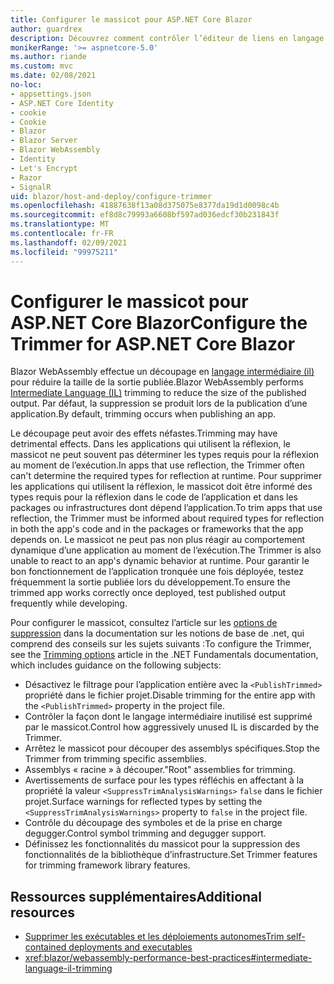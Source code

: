```yaml
---
title: Configurer le massicot pour ASP.NET Core Blazor
author: guardrex
description: Découvrez comment contrôler l’éditeur de liens en langage intermédiaire (massicot) lors de la création d’une Blazor application.
monikerRange: '>= aspnetcore-5.0'
ms.author: riande
ms.custom: mvc
ms.date: 02/08/2021
no-loc:
- appsettings.json
- ASP.NET Core Identity
- cookie
- Cookie
- Blazor
- Blazor Server
- Blazor WebAssembly
- Identity
- Let's Encrypt
- Razor
- SignalR
uid: blazor/host-and-deploy/configure-trimmer
ms.openlocfilehash: 41887638f13a08d375075e8377da19d1d0098c4b
ms.sourcegitcommit: ef8d8c79993a6608bf597ad036edcf30b231843f
ms.translationtype: MT
ms.contentlocale: fr-FR
ms.lasthandoff: 02/09/2021
ms.locfileid: "99975211"
---
```

# <a name="configure-the-trimmer-for-aspnet-core-blazor"></a><span data-ttu-id="95b62-103">Configurer le massicot pour ASP.NET Core Blazor</span><span class="sxs-lookup"><span data-stu-id="95b62-103">Configure the Trimmer for ASP.NET Core Blazor</span></span>

<span data-ttu-id="95b62-104">Blazor WebAssembly effectue un découpage en [langage intermédiaire (il)](/dotnet/standard/managed-code#intermediate-language--execution) pour réduire la taille de la sortie publiée.</span><span class="sxs-lookup"><span data-stu-id="95b62-104">Blazor WebAssembly performs [Intermediate Language (IL)](/dotnet/standard/managed-code#intermediate-language--execution) trimming to reduce the size of the published output.</span></span> <span data-ttu-id="95b62-105">Par défaut, la suppression se produit lors de la publication d’une application.</span><span class="sxs-lookup"><span data-stu-id="95b62-105">By default, trimming occurs when publishing an app.</span></span>

<span data-ttu-id="95b62-106">Le découpage peut avoir des effets néfastes.</span><span class="sxs-lookup"><span data-stu-id="95b62-106">Trimming may have detrimental effects.</span></span> <span data-ttu-id="95b62-107">Dans les applications qui utilisent la réflexion, le massicot ne peut souvent pas déterminer les types requis pour la réflexion au moment de l’exécution.</span><span class="sxs-lookup"><span data-stu-id="95b62-107">In apps that use reflection, the Trimmer often can't determine the required types for reflection at runtime.</span></span> <span data-ttu-id="95b62-108">Pour supprimer les applications qui utilisent la réflexion, le massicot doit être informé des types requis pour la réflexion dans le code de l’application et dans les packages ou infrastructures dont dépend l’application.</span><span class="sxs-lookup"><span data-stu-id="95b62-108">To trim apps that use reflection, the Trimmer must be informed about required types for reflection in both the app's code and in the packages or frameworks that the app depends on.</span></span> <span data-ttu-id="95b62-109">Le massicot ne peut pas non plus réagir au comportement dynamique d’une application au moment de l’exécution.</span><span class="sxs-lookup"><span data-stu-id="95b62-109">The Trimmer is also unable to react to an app's dynamic behavior at runtime.</span></span> <span data-ttu-id="95b62-110">Pour garantir le bon fonctionnement de l’application tronquée une fois déployée, testez fréquemment la sortie publiée lors du développement.</span><span class="sxs-lookup"><span data-stu-id="95b62-110">To ensure the trimmed app works correctly once deployed, test published output frequently while developing.</span></span>

<span data-ttu-id="95b62-111">Pour configurer le massicot, consultez l’article sur les [options de suppression](/dotnet/core/deploying/trimming-options) dans la documentation sur les notions de base de .net, qui comprend des conseils sur les sujets suivants :</span><span class="sxs-lookup"><span data-stu-id="95b62-111">To configure the Trimmer, see the [Trimming options](/dotnet/core/deploying/trimming-options) article in the .NET Fundamentals documentation, which includes guidance on the following subjects:</span></span>

* <span data-ttu-id="95b62-112">Désactivez le filtrage pour l’application entière avec la `<PublishTrimmed>` propriété dans le fichier projet.</span><span class="sxs-lookup"><span data-stu-id="95b62-112">Disable trimming for the entire app with the `<PublishTrimmed>` property in the project file.</span></span>
* <span data-ttu-id="95b62-113">Contrôler la façon dont le langage intermédiaire inutilisé est supprimé par le massicot.</span><span class="sxs-lookup"><span data-stu-id="95b62-113">Control how aggressively unused IL is discarded by the Trimmer.</span></span>
* <span data-ttu-id="95b62-114">Arrêtez le massicot pour découper des assemblys spécifiques.</span><span class="sxs-lookup"><span data-stu-id="95b62-114">Stop the Trimmer from trimming specific assemblies.</span></span>
* <span data-ttu-id="95b62-115">Assemblys « racine » à découper.</span><span class="sxs-lookup"><span data-stu-id="95b62-115">"Root" assemblies for trimming.</span></span>
* <span data-ttu-id="95b62-116">Avertissements de surface pour les types réfléchis en affectant à la propriété la valeur `<SuppressTrimAnalysisWarnings>` `false` dans le fichier projet.</span><span class="sxs-lookup"><span data-stu-id="95b62-116">Surface warnings for reflected types by setting the `<SuppressTrimAnalysisWarnings>` property to `false` in the project file.</span></span>
* <span data-ttu-id="95b62-117">Contrôle du découpage des symboles et de la prise en charge degugger.</span><span class="sxs-lookup"><span data-stu-id="95b62-117">Control symbol trimming and degugger support.</span></span>
* <span data-ttu-id="95b62-118">Définissez les fonctionnalités du massicot pour la suppression des fonctionnalités de la bibliothèque d’infrastructure.</span><span class="sxs-lookup"><span data-stu-id="95b62-118">Set Trimmer features for trimming framework library features.</span></span>

## <a name="additional-resources"></a><span data-ttu-id="95b62-119">Ressources supplémentaires</span><span class="sxs-lookup"><span data-stu-id="95b62-119">Additional resources</span></span>

* [<span data-ttu-id="95b62-120">Supprimer les exécutables et les déploiements autonomes</span><span class="sxs-lookup"><span data-stu-id="95b62-120">Trim self-contained deployments and executables</span></span>](/dotnet/core/deploying/trim-self-contained)
* <xref:blazor/webassembly-performance-best-practices#intermediate-language-il-trimming>
